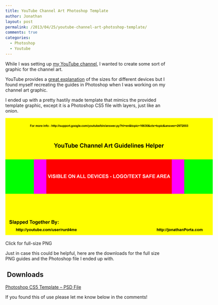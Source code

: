 ```yaml
---
title: YouTube Channel Art Photoshop Template
author: Jonathan
layout: post
permalink: /2013/04/25/youtube-channel-art-photoshop-template/
comments: true
categories:
  - Photoshop
  - Youtube
---
```

While I was setting up <a title="My Youtube Channel" href="http://youtube.com/user/rurd4me" target="_blank">my YouTube channel</a>, I wanted to create some sort of graphic for the channel art.

YouTube provides a <a title="YouTube Channel Art Sizing Explanation" href="http://support.google.com/youtube/bin/answer.py?hl=en&topic=16630&ctx=topic&answer=2972003" target="_blank">great explanation</a> of the sizes for different devices but I found myself recreating the guides in Photoshop when I was working on my channel art graphic.

I ended up with a pretty hastily made template that mimics the provided template graphic, except it is a Photoshop CS5 file with layers, just like an onion.

<div id="attachment_110" class="wp-caption aligncenter" style="width: 660px">
  <a href="/images/posts/2013/04/youtube-channel-art-template.png" target="_blank"><img class="size-full wp-image-110" title="My Youtube Channel Art Template as a PNG Small" src="/images/posts/2013/04/youtube-channel-art-template-small.png" alt="My Youtube Channel Art Template as a PNG Small" width="650" height="366" /></a><p class="wp-caption-text">
    Click for full-size PNG
  </p>
</div>

Just in case this could be helpful, here are the downloads for the full size PNG guides and the Photoshop file I ended up with.

##  Downloads

<a title="Youtube Channel Art Template PSD" href="/images/posts/2013/04/youtube-channel-art-template.psd" target="_blank">Photoshop CS5 Template &#8211; PSD File</a>

If you found this of use please let me know below in the comments!
